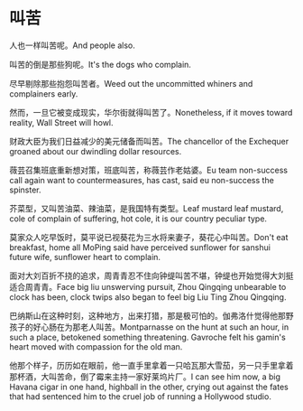 # 叫苦

<p><span class="chinese">人也一样叫苦呢。</span><span class="english">And people also.</span></p>

<p><span class="chinese">叫苦的倒是那些狗呢。</span><span class="english">It's the dogs who complain.</span></p>

<p><span class="chinese">尽早剔除那些抱怨叫苦者。</span><span class="english">Weed out the uncommitted whiners and complainers early.</span></p>

<p><span class="chinese">然而，一旦它被变成现实，华尔街就得叫苦了。</span><span class="english">Nonetheless, if it moves toward reality, Wall Street will howl.</span></p>

<p><span class="chinese">财政大臣为我们日益减少的美元储备而叫苦。</span><span class="english">The chancellor of the Exchequer groaned about our dwindling dollar resources.</span></p>

<p><span class="chinese">薇芸召集班底重新想对策，班底叫苦，称薇芸作老姑婆。</span><span class="english">Eu team non-success call again want to countermeasures, has cast, said eu non-success the spinster.</span></p>

<p><span class="chinese">芥菜型，又叫苦油菜、辣油菜，是我国特有类型。</span><span class="english">Leaf mustard leaf mustard, cole of complain of suffering, hot cole, it is our country peculiar type.</span></p>

<p><span class="chinese">莫家众人吃早饭时，莫平说已视葵花为三水将来妻子，葵花心中叫苦。</span><span class="english">Don't eat breakfast, home all MoPing said have perceived sunflower for sanshui future wife, sunflower heart to complain.</span></p>

<p><span class="chinese">面对大刘百折不挠的追求，周青青忍不住向钟缇叫苦不堪，钟缇也开始觉得大刘挺适合周青青。</span><span class="english">Face big liu unswerving pursuit, Zhou Qingqing unbearable to clock has been, clock twips also began to feel big Liu Ting Zhou Qingqing.</span></p>

<p><span class="chinese">巴纳斯山在这种时刻，这种地方，出来打猎，那是极可怕的。伽弗洛什觉得他那野孩子的好心肠在为那老人叫苦。</span><span class="english">Montparnasse on the hunt at such an hour, in such a place, betokened something threatening. Gavroche felt his gamin's heart moved with compassion for the old man.</span></p>

<p><span class="chinese">他那个样子，历历如在眼前，他一直手里拿着一只哈瓦那大雪茄，另一只手里拿着那杯酒，大叫苦命，倒了霉来主持一家好莱坞片厂。</span><span class="english">I can see him now, a big Havana cigar in one hand, highball in the other, crying out against the fates that had sentenced him to the cruel job of running a Hollywood studio.</span></p>

